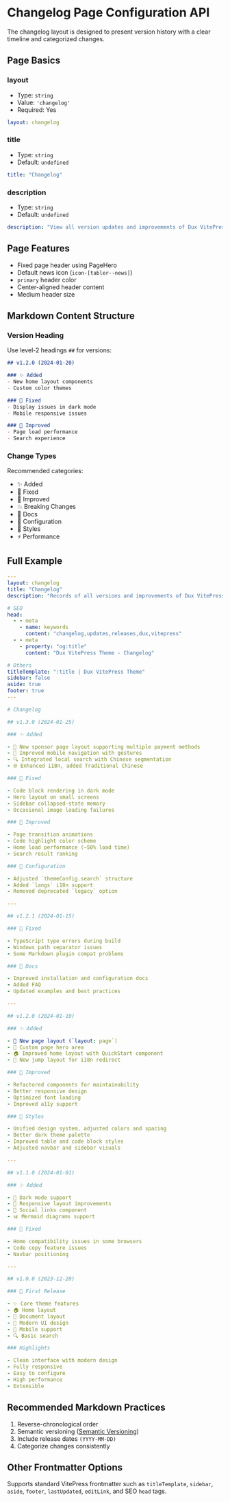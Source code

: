 # Changelog Page Configuration API

The changelog layout is designed to present version history with a clear timeline and categorized changes.

## Page Basics

### layout

- Type: `string`
- Value: `'changelog'`
- Required: Yes

```yaml
layout: changelog
```

### title

- Type: `string`
- Default: `undefined`

```yaml
title: "Changelog"
```

### description

- Type: `string`
- Default: `undefined`

```yaml
description: "View all version updates and improvements of Dux VitePress Theme"
```

## Page Features

- Fixed page header using PageHero
- Default news icon (`icon-[tabler--news]`)
- `primary` header color
- Center-aligned header content
- Medium header size

## Markdown Content Structure

### Version Heading

Use level-2 headings `##` for versions:

```markdown
## v1.2.0 (2024-01-20)

### ✨ Added
- New home layout components
- Custom color themes

### 🐛 Fixed
- Display issues in dark mode
- Mobile responsive issues

### 💫 Improved
- Page load performance
- Search experience
```

### Change Types

Recommended categories:

- ✨ Added
- 🐛 Fixed
- 💫 Improved
- 💥 Breaking Changes
- 📖 Docs
- 🔧 Configuration
- 🎨 Styles
- ⚡ Performance

## Full Example

```yaml
---
layout: changelog
title: "Changelog"
description: "Records of all versions and improvements of Dux VitePress Theme"

# SEO
head:
  - - meta
    - name: keywords
      content: "changelog,updates,releases,dux,vitepress"
  - - meta
    - property: "og:title"
      content: "Dux VitePress Theme - Changelog"

# Others
titleTemplate: ":title | Dux VitePress Theme"
sidebar: false
aside: true
footer: true
---

# Changelog

## v1.3.0 (2024-01-25)

### ✨ Added

- 🎉 New sponsor page layout supporting multiple payment methods
- 📱 Improved mobile navigation with gestures
- 🔍 Integrated local search with Chinese segmentation
- 🌐 Enhanced i18n, added Traditional Chinese

### 🐛 Fixed

- Code block rendering in dark mode
- Hero layout on small screens
- Sidebar collapsed-state memory
- Occasional image loading failures

### 💫 Improved

- Page transition animations
- Code highlight color scheme
- Home load performance (−50% load time)
- Search result ranking

### 🔧 Configuration

- Adjusted `themeConfig.search` structure
- Added `langs` i18n support
- Removed deprecated `legacy` option

---

## v1.2.1 (2024-01-15)

### 🐛 Fixed

- TypeScript type errors during build
- Windows path separator issues
- Some Markdown plugin compat problems

### 📖 Docs

- Improved installation and configuration docs
- Added FAQ
- Updated examples and best practices

---

## v1.2.0 (2024-01-10)

### ✨ Added

- 🎨 New page layout (`layout: page`)
- 📄 Custom page hero area
- 🏠 Improved home layout with QuickStart component
- 🎯 New jump layout for i18n redirect

### 💫 Improved

- Refactored components for maintainability
- Better responsive design
- Optimized font loading
- Improved a11y support

### 🎨 Styles

- Unified design system, adjusted colors and spacing
- Better dark theme palette
- Improved table and code block styles
- Adjusted navbar and sidebar visuals

---

## v1.1.0 (2024-01-01)

### ✨ Added

- 🌙 Dark mode support
- 📐 Responsive layout improvements
- 🔗 Social links component
- 📊 Mermaid diagrams support

### 🐛 Fixed

- Home compatibility issues in some browsers
- Code copy feature issues
- Navbar positioning

---

## v1.0.0 (2023-12-20)

### 🎉 First Release

- ✨ Core theme features
- 🏠 Home layout
- 📖 Document layout
- 🎨 Modern UI design
- 📱 Mobile support
- 🔍 Basic search

### Highlights

- Clean interface with modern design
- Fully responsive
- Easy to configure
- High performance
- Extensible
```

## Recommended Markdown Practices

1. Reverse-chronological order
2. Semantic versioning ([Semantic Versioning](https://semver.org/))
3. Include release dates `(YYYY-MM-DD)`
4. Categorize changes consistently

## Other Frontmatter Options

Supports standard VitePress frontmatter such as `titleTemplate`, `sidebar`, `aside`, `footer`, `lastUpdated`, `editLink`, and SEO `head` tags.